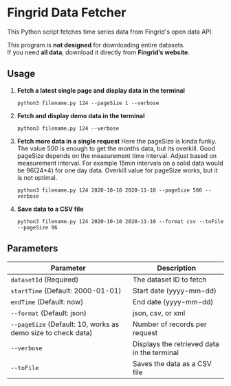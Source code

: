 # Fingrid Data Fetcher

This Python script fetches time series data from Fingrid's open data API.

This program is **not designed** for downloading entire datasets.  
If you need **all data**, download it directly from **Fingrid’s website**.

## Usage

1. **Fetch a latest single page and display data in the terminal**
    ```
    python3 filename.py 124 --pageSize 1 --verbose
    ```

2. **Fetch and display demo data in the terminal**
    ```
    python3 filename.py 124 --verbose
    ```

3. **Fetch more data in a single request**
Here the pageSize is kinda funky. The value 500 is enough to get the months data, but its overkill. Good pageSize
depends on the measurement time interval. Adjust based on measurement interval. For example 15min intervals on a solid data would be 96(24*4) for one day data. Overkill value for pageSize works, but it is not optimal.

    ```
    python3 filename.py 124 2020-10-10 2020-11-10 --pageSize 500 --verbose
    ```

4. **Save data to a CSV file**
    ```
    python3 filename.py 124 2020-10-10 2020-11-10 --format csv --toFile --pageSize 96
    ```

## Parameters

| Parameter      | Description |
|---------------|------------|
| `datasetId` (Required) | The dataset ID to fetch |
| `startTime` (Default: 2000-01-01) | Start date (yyyy-mm-dd) |
| `endTime` (Default: now) | End date (yyyy-mm-dd) |
| `--format` (Default: json) | json, csv, or xml |
| `--pageSize` (Default: 10, works as demo size to check data) | Number of records per request |
| `--verbose` | Displays the retrieved data in the terminal |
| `--toFile` | Saves the data as a CSV file |

